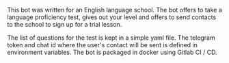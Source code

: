 This bot was written for an English language school. The bot offers to take a language proficiency test, gives out your level and offers to send contacts to the school to sign up for a trial lesson.

The list of questions for the test is kept in a simple yaml file. The telegram token and chat id where the user's contact will be sent is defined in environment variables. The bot is packaged in docker using Gitlab CI / CD. 
